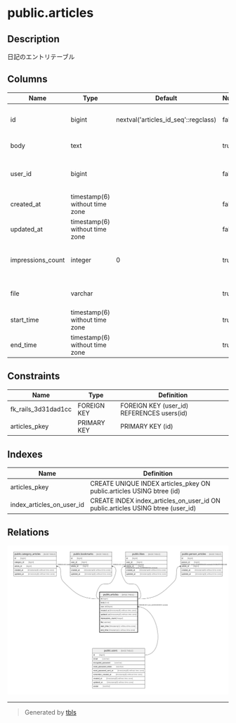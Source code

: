 # public.articles

## Description

日記のエントリテーブル

## Columns

| Name | Type | Default | Nullable | Children | Parents | Comment |
| ---- | ---- | ------- | -------- | -------- | ------- | ------- |
| id | bigint | nextval('articles_id_seq'::regclass) | false | [public.category_articles](public.category_articles.md) [public.bookmarks](public.bookmarks.md) [public.likes](public.likes.md) [public.person_articles](public.person_articles.md) |  |  |
| body | text |  | true |  |  | 日記の内容 |
| user_id | bigint |  | false |  | [public.users](public.users.md) | 記事を作成したユーザーのID |
| created_at | timestamp(6) without time zone |  | false |  |  | 作成日時 |
| updated_at | timestamp(6) without time zone |  | false |  |  | 更新日時 |
| impressions_count | integer | 0 | true |  |  | インプレッションのカウント |
| file | varchar |  | true |  |  | 添付ファイルへのパス |
| start_time | timestamp(6) without time zone |  | true |  |  | 記事の開始時刻 |
| end_time | timestamp(6) without time zone |  | true |  |  | 記事の終了時刻 |

## Constraints

| Name | Type | Definition |
| ---- | ---- | ---------- |
| fk_rails_3d31dad1cc | FOREIGN KEY | FOREIGN KEY (user_id) REFERENCES users(id) |
| articles_pkey | PRIMARY KEY | PRIMARY KEY (id) |

## Indexes

| Name | Definition |
| ---- | ---------- |
| articles_pkey | CREATE UNIQUE INDEX articles_pkey ON public.articles USING btree (id) |
| index_articles_on_user_id | CREATE INDEX index_articles_on_user_id ON public.articles USING btree (user_id) |

## Relations

![er](public.articles.svg)

---

> Generated by [tbls](https://github.com/k1LoW/tbls)
